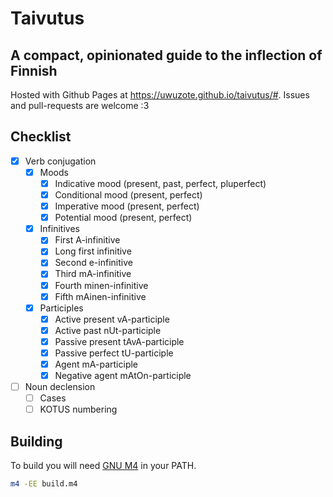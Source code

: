 # Taivutus
## A compact, opinionated guide to the inflection of Finnish

Hosted with Github Pages at <https://uwuzote.github.io/taivutus/#>.
Issues and pull-requests are welcome :3

## Checklist
- [x] Verb conjugation
  - [x] Moods
    - [x] Indicative mood (present, past, perfect, pluperfect)
    - [x] Conditional mood (present, perfect)
    - [x] Imperative mood (present, perfect)
    - [x] Potential mood (present, perfect)
  - [x] Infinitives
    - [x] First A-infinitive
    - [x] Long first infinitive
    - [x] Second e-infinitive
    - [x] Third mA-infinitive
    - [x] Fourth minen-infinitive
    - [x] Fifth mAinen-infinitive
  - [x] Participles
    - [x] Active present vA-participle
    - [x] Active past nUt-participle
    - [x] Passive present tAvA-participle
    - [x] Passive perfect tU-participle
    - [x] Agent mA-participle
    - [x] Negative agent mAtOn-participle
- [ ] Noun declension
  - [ ] Cases
  - [ ] KOTUS numbering

## Building
To build you will need [GNU M4](https://www.gnu.org/software/m4/m4.html) in your PATH.
```sh
m4 -EE build.m4
```
